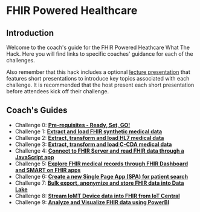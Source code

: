 # FHIR Powered Healthcare

## Introduction
Welcome to the coach's guide for the FHIR Powered Heathcare What The Hack. Here you will find links to specific coaches' guidance for each of the challenges.

Also remember that this hack includes a optional [lecture presentation](Lectures.pptx) that features short presentations to introduce key topics associated with each challenge. It is recommended that the host present each short presentation before attendees kick off their challenge.

## Coach's Guides
- Challenge 0: **[Pre-requisites - Ready, Set, GO!](./Solution00.md)**
- Challenge 1: **[Extract and load FHIR synthetic medical data](./Solution01.md)**
- Challenge 2: **[Extract, transform and load HL7 medical data](./Solution02.md)**
- Challenge 3: **[Extract, transform and load C-CDA medical data](./Solution03.md)**
- Challenge 4: **[Connect to FHIR Server and read FHIR data through a JavaScript app](./Solution04.md)**
- Challenge 5: **[Explore FHIR medical records through FHIR Dashboard and SMART on FHIR apps](./Solution05.md)**
- Challenge 6: **[Create a new Single Page App (SPA) for patient search](./Solution06.md)**
- Challenge 7: **[Bulk export, anonymize and store FHIR data into Data Lake](./Solution07.md)**
- Challenge 8: **[Stream IoMT Device data into FHIR from IoT Central](./Solution08.md)**
- Challenge 9: **[Analyze and Visualize FHIR data using PowerBI](./Solution09.md)**
